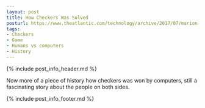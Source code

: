 ```yaml
---
layout: post
title: How Checkers Was Solved
posturl: https://www.theatlantic.com/technology/archive/2017/07/marion-tinsley-checkers/534111/
tags:
- Checkers
- Game
- Humans vs computers
- History
---
```


{% include post_info_header.md %}

Now more of a piece of history how checkers was won by computers, still a fascinating story about the people on both sides.

{% include post_info_footer.md %}
